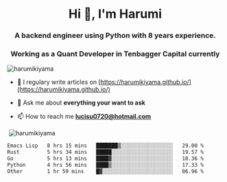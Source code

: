 <h1 align="center">Hi 👋, I'm Harumi</h1>
<h3 align="center">A backend engineer using <b>Python</b> with 8 years experience.</h3>
<h3 align="center">Working as a Quant Developer in <b>Tenbagger Capital</b> currently</h3>

<p align="left"> <img src="https://komarev.com/ghpvc/?username=harumikiyama" alt="harumikiyama" /> </p>


- 📝 I regulary write articles on [https://harumikiyama.github.io/](https://harumikiyama.github.io/)

- 💬 Ask me about **everything your want to ask**

- 📫 How to reach me **lucisu0720@hotmail.com**

<p>&nbsp;<img align="center" src="https://github-readme-stats.vercel.app/api?username=harumikiyama&show_icons=true" alt="harumikiyama" /></p>


<!--START_SECTION:waka-->

```txt
Emacs Lisp   8 hrs 15 mins   ███████▒░░░░░░░░░░░░░░░░░   29.00 %
Rust         5 hrs 34 mins   █████░░░░░░░░░░░░░░░░░░░░   19.57 %
Go           5 hrs 13 mins   ████▓░░░░░░░░░░░░░░░░░░░░   18.36 %
Python       4 hrs 56 mins   ████▒░░░░░░░░░░░░░░░░░░░░   17.33 %
Other        1 hr 59 mins    █▓░░░░░░░░░░░░░░░░░░░░░░░   06.96 %
```

<!--END_SECTION:waka-->
